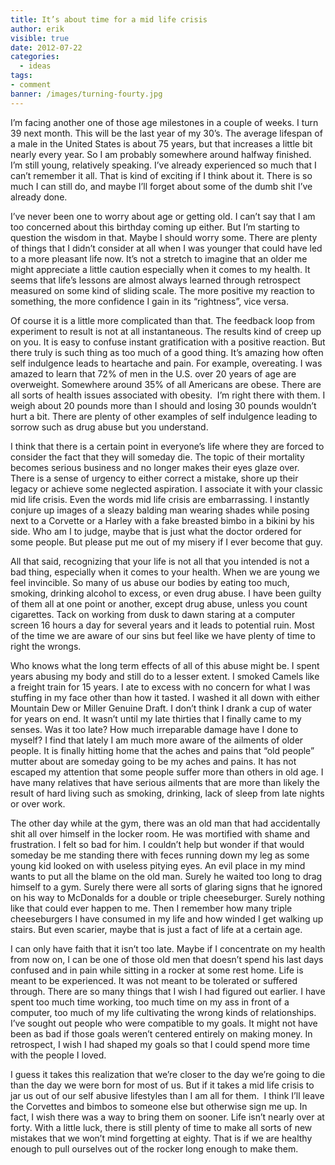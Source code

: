 ```yaml
---
title: It’s about time for a mid life crisis
author: erik
visible: true
date: 2012-07-22
categories:
  - ideas
tags:
- comment
banner: /images/turning-fourty.jpg
---
```

I’m facing another one of those age milestones in a couple of weeks. I turn 39 next month. This will be the last year of my 30’s. The average lifespan of a male in the United States is about 75 years, but that increases a little bit nearly every year. So I am probably somewhere around halfway finished. I’m still young, relatively speaking. I’ve already experienced so much that I can’t remember it all. That is kind of exciting if I think about it. There is so much I can still do, and maybe I’ll forget about some of the dumb shit I’ve already done.

I’ve never been one to worry about age or getting old. I can’t say that I am too concerned about this birthday coming up either. But I’m starting to question the wisdom in that. Maybe I should worry some. There are plenty of things that I didn’t consider at all when I was younger that could have led to a more pleasant life now. It’s not a stretch to imagine that an older me might appreciate a little caution especially when it comes to my health. It seems that life’s lessons are almost always learned through retrospect measured on some kind of sliding scale. The more positive my reaction to something, the more confidence I gain in its “rightness”, vice versa.

Of course it is a little more complicated than that. The feedback loop from experiment to result is not at all instantaneous. The results kind of creep up on you. It is easy to confuse instant gratification with a positive reaction. But there truly is such thing as too much of a good thing. It’s amazing how often self indulgence leads to heartache and pain. For example, overeating. I was amazed to learn that 72% of men in the U.S. over 20 years of age are overweight. Somewhere around 35% of all Americans are obese. There are all sorts of health issues associated with obesity.  I’m right there with them. I weigh about 20 pounds more than I should and losing 30 pounds wouldn’t hurt a bit. There are plenty of other examples of self indulgence leading to sorrow such as drug abuse but you understand.

I think that there is a certain point in everyone’s life where they are forced to consider the fact that they will someday die. The topic of their mortality becomes serious business and no longer makes their eyes glaze over. There is a sense of urgency to either correct a mistake, shore up their legacy or achieve some neglected aspiration. I associate it with your classic mid life crisis. Even the words mid life crisis are embarrassing. I instantly conjure up images of a sleazy balding man wearing shades while posing next to a Corvette or a Harley with a fake breasted bimbo in a bikini by his side. Who am I to judge, maybe that is just what the doctor ordered for some people. But please put me out of my misery if I ever become that guy.

All that said, recognizing that your life is not all that you intended is not a bad thing, especially when it comes to your health. When we are young we feel invincible. So many of us abuse our bodies by eating too much, smoking, drinking alcohol to excess, or even drug abuse. I have been guilty of them all at one point or another, except drug abuse, unless you count cigarettes. Tack on working from dusk to dawn staring at a computer screen 16 hours a day for several years and it leads to potential ruin. Most of the time we are aware of our sins but feel like we have plenty of time to right the wrongs.

Who knows what the long term effects of all of this abuse might be. I spent years abusing my body and still do to a lesser extent. I smoked Camels like a freight train for 15 years. I ate to excess with no concern for what I was stuffing in my face other than how it tasted. I washed it all down with either Mountain Dew or Miller Genuine Draft. I don’t think I drank a cup of water for years on end. It wasn’t until my late thirties that I finally came to my senses. Was it too late? How much irreparable damage have I done to myself? I find that lately I am much more aware of the ailments of older people. It is finally hitting home that the aches and pains that “old people” mutter about are someday going to be my aches and pains. It has not escaped my attention that some people suffer more than others in old age. I have many relatives that have serious ailments that are more than likely the result of hard living such as smoking, drinking, lack of sleep from late nights or over work.

The other day while at the gym, there was an old man that had accidentally shit all over himself in the locker room. He was mortified with shame and frustration. I felt so bad for him. I couldn’t help but wonder if that would someday be me standing there with feces running down my leg as some young kid looked on with useless pitying eyes. An evil place in my mind wants to put all the blame on the old man. Surely he waited too long to drag himself to a gym. Surely there were all sorts of glaring signs that he ignored on his way to McDonalds for a double or triple cheeseburger. Surely nothing like that could ever happen to me. Then I remember how many triple cheeseburgers I have consumed in my life and how winded I get walking up stairs. But even scarier, maybe that is just a fact of life at a certain age.

I can only have faith that it isn’t too late. Maybe if I concentrate on my health from now on, I can be one of those old men that doesn’t spend his last days confused and in pain while sitting in a rocker at some rest home. Life is meant to be experienced. It was not meant to be tolerated or suffered through. There are so many things that I wish I had figured out earlier. I have spent too much time working, too much time on my ass in front of a computer, too much of my life cultivating the wrong kinds of relationships. I’ve sought out people who were compatible to my goals. It might not have been as bad if those goals weren’t centered entirely on making money. In retrospect, I wish I had shaped my goals so that I could spend more time with the people I loved.

I guess it takes this realization that we’re closer to the day we’re going to die than the day we were born for most of us. But if it takes a mid life crisis to jar us out of our self abusive lifestyles than I am all for them.  I think I’ll leave the Corvettes and bimbos to someone else but otherwise sign me up. In fact, I wish there was a way to bring them on sooner. Life isn’t nearly over at forty. With a little luck, there is still plenty of time to make all sorts of new mistakes that we won’t mind forgetting at eighty. That is if we are healthy enough to pull ourselves out of the rocker long enough to make them.
